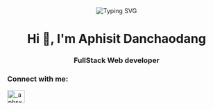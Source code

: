 <div align="center">   <img src="https://readme-typing-svg.herokuapp.com?font=Fira+Code&pause=1000&color=6366F1&center=true&vCenter=true&width=435&lines=Aphisit+Danchaodang;Full+Stack+Developer" alt="Typing SVG" /> </div>   
<h1 align="center">Hi 👋, I'm Aphisit Danchaodang</h1> 
<h3 align="center">FullStack Web developer </h3>

<h3 align="left">Connect with me:</h3>
<p align="left">
<a href="https://instagram.com/_aphsx" target="blank"><img align="center" src="https://raw.githubusercontent.com/rahuldkjain/github-profile-readme-generator/master/src/images/icons/Social/instagram.svg" alt="_aphsx" height="30" width="40" /></a>
</p>


